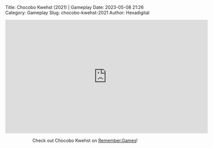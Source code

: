 Title: Chocobo Kwehst (2021) | Gameplay
Date: 2023-05-08 21:26
Category: Gameplay
Slug: chocobo-kwehst-2021
Author: Hexadigital

<center><iframe src="https://www.youtube.com/embed/Tssehq-4XLU?feature=oembed" allow="accelerometer; autoplay; encrypted-media; gyroscope; picture-in-picture" width="640" height="360" frameborder="0"></iframe>

Check out Chocobo Kwehst on [Remember.Games](https://remember.games/game/7739/chocobo-kwehst/)!</center>
